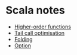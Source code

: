 # Scala notes

* [Higher-order functions](hof/)
* [Tail call optimisation](tailrec/)
* [Folding](fold/)
* [Option](option/)
